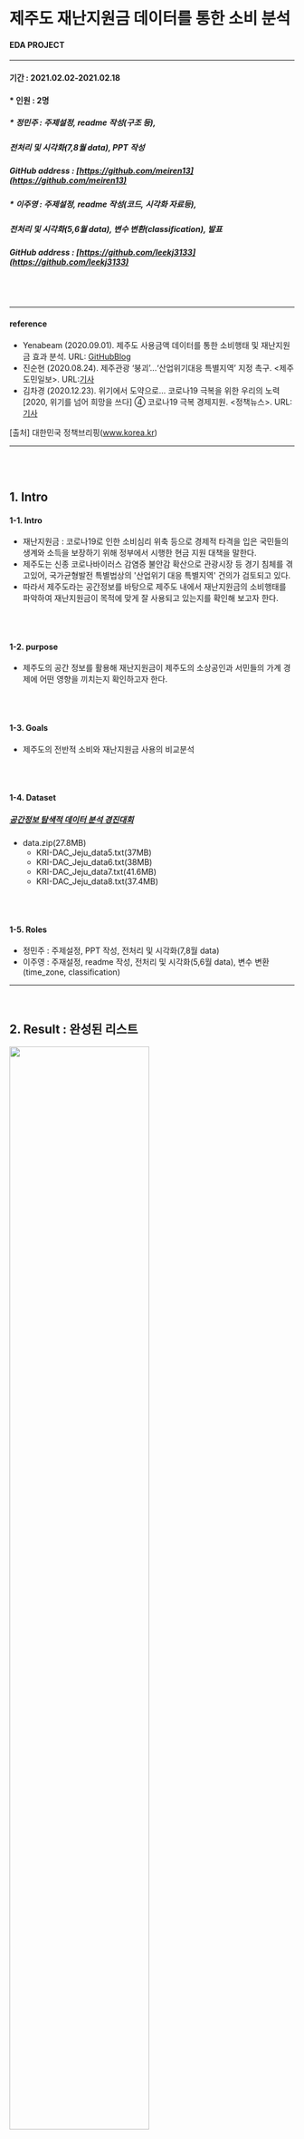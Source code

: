 # 제주도 재난지원금 데이터를 통한 소비 분석

#### __EDA PROJECT__

****
#### 기간 : 2021.02.02-2021.02.18
#### * 인원 : 2명
##### * 정민주 : 주제설정, readme 작성(구조 등), 
##### 전처리 및 시각화(7,8월 data), PPT 작성
##### GitHub address : [https://github.com/meiren13](https://github.com/meiren13)
##### * 이주영 : 주제설정, readme 작성(코드, 시각화 자료등), 
##### 전처리 및 시각화(5,6월 data), 변수 변환(classification), 발표
##### GitHub address : [https://github.com/leekj3133](https://github.com/leekj3133)


<br />
<br />

****
#### reference
* Yenabeam (2020.09.01). 제주도 사용금액 데이터를 통한 소비행태 및 재난지원금 효과 분석.
URL: [GitHubBlog](https://github.com/Yenabeam/JejuEda_DACON)
* 진순현 (2020.08.24). 제주관광 ‘붕괴’...‘산업위기대응 특별지역’ 지정 촉구. <제주도민일보>. 
URL:[기사](https://www.jejudomin.co.kr/news/articleView.html?idxno=127679)
* 김차경 (2020.12.23). 위기에서 도약으로… 코로나19 극복을 위한 우리의 노력[2020, 위기를 넘어 희망을 쓰다] ④ 코로나19 극복 경제지원. <정책뉴스>. URL:[기사](https://www.korea.kr/news/policyNewsView.do?newsId=148881628)

[출처] 대한민국 정책브리핑(www.korea.kr)
****


<br />
<br />

## 1. Intro



#### 1-1. Intro
* 재난지원금
: 코로나19로 인한 소비심리 위축 등으로 경제적 타격을 입은 국민들의 생계와 소득을 보장하기 위해 정부에서 시행한 현금 지원 대책을 말한다. 
* 제주도는 신종 코로나바이러스 감염증 불안감 확산으로 관광시장 등 경기 침체를 겪고있어, 국가균형발전 특별법상의 '산업위기 대응 특별지역' 건의가 검토되고 있다.
* 따라서 제주도라는 공간정보를 바탕으로 제주도 내에서 재난지원금의 소비행태를 파악하여 재난지원금이 목적에 맞게 잘 사용되고 있는지를 확인해 보고자 한다.



<br />
<br />

#### 1-2. purpose
* 제주도의 공간 정보를 활용해 재난지원금이 제주도의 소상공인과 서민들의 가계 경제에 어떤 영향을 끼치는지 확인하고자 한다.

<br />
<br />

#### 1-3. Goals
* 제주도의 전반적 소비와 재난지원금 사용의 비교분석

    
<br />
<br />

#### 1-4. Dataset

##### [공간정보 탐색적 데이터 분석 경진대회](https://dacon.io/competitions/official/235682/data/)

* data.zip(27.8MB)
    * KRI-DAC_Jeju_data5.txt(37MB)
    * KRI-DAC_Jeju_data6.txt(38MB)
    * KRI-DAC_Jeju_data7.txt(41.6MB)
    * KRI-DAC_Jeju_data8.txt(37.4MB)


<br />
<br />

#### 1-5. Roles
* 정민주 : 주제설정, PPT 작성, 전처리 및 시각화(7,8월 data)
* 이주영 : 주재설정, readme 작성, 전처리 및 시각화(5,6월 data), 변수 변환(time_zone, classification)


****

<br />

## 2. Result : 완성된 리스트


 <img src="https://user-images.githubusercontent.com/75352728/108820102-0a02d480-75ff-11eb-9e76-ebfd594a1493.PNG" width="70%" height="70%">
 
<br />

****

<br />

<br />

## 3. Proess

<br />

### 3-1. Variables Setting


<br />

#### 1. Variables

<br />

* 데이터 정의
    * YM : 기준년월
    * SIDO : 지역대분류명
    * SIGUNGU : 지역중분류명
    * FranClass : 소상공인구분
    * Type : 업종명
    * Time : 시간대
    * TotalSpent : 총사용금액
    * DisSpent : 재난지원금 사용금액
    * NumOfSpent : 총 이용건수
    * NumOfDisSpent : 총 재난지원금 이용건수
    * POINT_X, POINT_Y : X,Y 좌표
   
<br />

#### 3-2. Details
 1. 제주도 소비 전반적 시각화
    * 기간별/업종별 시각화
    * 월별 소비 상위 5개 업종 분석(이용건수 기준)
    * 시간별 소비 상위 5개 업종분석
    * 업종별 시간대 사용금액(이용건수) 추이분석
 2. 재난지원금 분석 - 기간별
 3. 재난지원금 분석 - 업종별
 4. 재난지원금 - 소상공인 구분 
    * 재난지원금 어떤 규모의 소상공인에게 소비 활성화


<br />

### 3-3. Process

<br />

#### 1. 데이터 전처리

<br />

#### 1-1. 모듈설정

<br />

```
%config InlineBackend.figure_format = 'retina'
%matplotlib inline
# 전처리  
import numpy as np
import pandas  as pd
# 위도 경도 바꿔줌 
from pyproj import CRS
from pyproj import Proj
from pyproj import Transformer
import geopandas
# 시각화
import missingno as msno
import seaborn as sns
import matplotlib.pyplot as plt
import numpy as np
# url 불러옴 
import requests; from urllib.parse import urlparse
import json
import urllib

# 폰트 설정
from matplotlib import font_manager
from matplotlib import rc
plt.rcParams['axes.unicode_minus'] = False
f_path= "C:/Windows/Fonts/malgun.ttf"
font_name= font_manager.FontProperties(fname=f_path).get_name()
rc('font', family =font_name)
plt.rc('font', family='Malgun Gothic')
```

<br />

#### 1-2. 저장된 데이터 불러오기

<br />

```
raw_data_6 = pd.read_csv('./data/KRI-DAC_Jeju_data6.txt', sep=',')
raw_data_6.tail(2)
```
<br />

#### 1-3. 데이터 다른 변수로 선언 및 결측치 확인

<br />

```
df_6 = raw_data_6.copy()
msno.matrix(df_6)
```
 <img src="https://user-images.githubusercontent.com/75352728/108266471-79b33280-71ad-11eb-916c-1910877b178b.png" width="70%" height="70%">


##### 결측치가 없는 완벽한 데이터!!


<br />

#### 1-4. 시간 -> 시간대로 변경(무승인 거래(별도 승인 없이 결제되는 건(SMS자동결제, 기내 면세점 등))


<br />

```
# int 와 if function하기전 불필요한 '시' 제거
df_5['Time'] = df_5['Time'].str.replace('시','')
df_5.head(1)
# 새벽 2-6 오전 6-11 점심 11-15 오후 15-18  저녁 18-22 심야 22-02 무승인거래 
# 무승인 거래(별도 승인 없이 결제되는 건(SMS자동결제, 기내 면세점 등))

# 함수 생성
def time_zone(time):
    if '02' <= time <'06':
        return '새벽'
    elif '06' <= time <'11':
        return '오전'
    elif '11' <= time <'15':
        return '점심'
    elif '15' <= time <'18':
        return '오후'
    elif '18' <= time <'22':
        return '저녁'
    else:
        return '심야'

# 함수를 이용해서 시간대로 변경
df_5['time_zone'] = df_5['Time'].transform(time_zone)
df_5['time_zone'] = df_5['Time'].str.replace('x','무승인거래')
```

 <img src="https://user-images.githubusercontent.com/75352728/108269537-7ae65e80-71b1-11eb-8287-bb9d6951e81a.PNG" width="15%" height="8%">

<br />

#### 1-5. 업종 분류

<br />

##### * 업종은 약 200여개로 같은 항목끼리 연결하여 새로운 컬럼을 생성
##### * 약 13개의 컬럼으로 묶어준 후 새로운 데이터 프레임으로 생성


<br />

```
df_5_1 =  df_5[['Type']]

df_5_1.replace(dict.fromkeys({'외국어학원', '보습학원', '유아원', '기능학원', '기타교육', '독서실', '학원(회원제형태)', '초중고교육기관', '대학등록금', '컴퓨터학원', '문구용품', '기타서적문구', '학습지교육', '예체능학원','완구점', '전문서적', '출판인쇄물', '서적출판(회원제형태)', '산후조리원', '과학기자재'}, '교육/학원'), inplace=True)
df_5_1.replace(dict.fromkeys({'노래방', '문화취미기타', '볼링장', '티켓', '영화관', '상품권','악기점', '일반서적', '화랑', '수족관'}, '문화/오락'), inplace=True)
df_5_1.replace(dict.fromkeys({'약국', '의원', '종합병원', '의료용품', '기타의료기관및기기', '한의원', '한약방', '치과의원', '치과병원', '병원', '제약회사', '건강진단'}, '의료'), inplace=True)
df_5_1.replace(dict.fromkeys({'피부미용실', '안마스포츠마사지','미용원' '화장품', '이용원', '미용재료'}, '미용'),inplace=True)
df_5_1.replace(dict.fromkeys({'인터넷종합Mall', '악세사리', '기타잡화', '면세점', '성인용품점', '가전제품', '스포츠의류', '정장', '가방', '기타가구', '옷감직물', '카메라', '양품점', '시계', '안경', '화방표구점', '소프트웨어', '인터넷Mall', 'DVD음반테이프판매', '기념품점', '민예공예품', '골동품점', '신발', '기타의류', '단체복', '아동의류', '컴퓨터', '기타사무용', '맞춤복점', '귀금속', '캐쥬얼의류', '제화점', 'CATV', '사무기기'}, '쇼핑'), inplace=True)
df_5_1.replace(dict.fromkeys({'편의점', '대형할인점', '슈퍼마켓', '주류판매점', '제과점', '농축수산품', '농협하나로클럽', '정육점', '구내매점','스넥', '기타음료식품', '기타건강식', '연쇄점', '인삼제품', '홍삼제품'}, '식료품'), inplace=True)
df_5_1.replace(dict.fromkeys({'콘도', '특급호텔', '2급호텔', '기타숙박업', '1급호텔', '항공사', '관광여행'}, '여행/숙박'),inplace=True)
df_5_1.replace(dict.fromkeys({'기계공구', '기타건축자재', '건축요업품','유리', '목재석재철물', '인테리어', '조명기구', '냉열기기', '보일러펌프', '페인트', '철제가구', '일반가구', '침구수예점', '기타연료', '기타광학품', '기타업종'}, '건축/기타'), inplace=True)
df_5_1.replace(dict.fromkeys({'단란주점', '주점','유흥주점','기타회원제형태업소', '칵테일바'}, '유흥/주점'),inplace=True)
df_5_1.replace(dict.fromkeys({'골프경기장', '헬스크럽', '기타레져업', '당구장', '레져업소(회원제형태)', '수영장', '테니스장', '기타대인서비스', '스포츠레져용품', '골프용품', '레져용품수리', '골프연습장', '종합레져타운'}, '레저/스포츠'), inplace=True)
df_5_1.replace(dict.fromkeys({'농축협직영매장', '비료농약사료종자', '미곡상', '농기계'}, '농업'), inplace=True)
df_5_1.replace(dict.fromkeys({'사우나','세탁소', '공공요금', '위탁급식업', '애완동물', '동물병원', '정수기', '기타전기제품', '주방용구', '카페트커텐천막', '기타직물', '내의판매점', '주방용식기'},'생활/인테리어'), inplace=True)
df_5_1.replace(dict.fromkeys({'주차장', '주유소', '렌트카', '기타자동차서비스', '자동차부품', '견인서비스', '자동차정비', 'LPG', '세차장', '자동차시트타이어', '택시', '중고자동차', '수입자동차', '유류판매', '카인테리어', '기타교통수단', '이륜차판매', '윤활유전문판매'}, '교통/자동차'), inplace=True)
df_5_1.replace(dict.fromkeys({'화원', '화물운송', '사진관', '보관창고업','사무서비스', '가례서비스', '기타대인서비스', '기타수리서비스', '법률회계서비스', '사무서비스(회원제형태)','조세서비스',  '기타용역서비스', '부동산분양', '기타유통업', '종합용역', '기타운송', '사무통신기기수리', '가정용품수리', '중장비수리', '부동산중개임대', '신변잡화수리', '손해보험', '정기간행물', '건강식품(회원제형태)','기타보험', '손해보험', '기타비영리유통', '통신기기'}, '서비스'), inplace=True)
df_5_1.replace(dict.fromkeys({'일반한식', '서양음식', '일식회집', '중국음식'}, '외식'), inplace=True)
```
<br />



 <img src="https://user-images.githubusercontent.com/75352728/108270244-8b4b0900-71b2-11eb-8bdf-b338f21d87e7.PNG" width="50%" height="50%">
 
<br />

##### 새로운 데이터 프레임 셍성!
##### 원래 데이터 프레임에 데이터 병합 필요.



<br />

#### 1-6. 데이터 병합

<br />

```
df_5 = pd.merge(df_5,df_5_1,right_index=True,left_index=True)
df_5.head(2)
# 컬럼 명 바꾸기
df_5 = df_5.rename(columns = {'Type_x':'Type','Type_y':'classification'})
df_5.head()
```
<br />

#### 1-7. 데이터 csv파일로 저장

<br />

```
df_5.to_csv('./data/df_5.csv', sep=',', encoding='euc-kr')
```

<br />
<br />
<br />

#### 2. 시각화

<br />

****


<br />

#### 2-1. 재난지원금 사용 비율 비교

<br />

```
df_5 = raw_data_5
sigu_5 = df_5.groupby('SIGUNGU').sum()
```
<br />

 <img src="https://user-images.githubusercontent.com/75352728/108288368-d32c5900-71cf-11eb-9596-666790f7c55b.PNG" width="50%" height="50%">

<br />

##### 결과값을 대입해 주면 됨

<br />

```
# 5월
ratio = [168687712199,24180094624]
labels = ['TotalSpent','DisSpent']
# 8월
ratio = [51576733826,150977596]
labels = ['TotalSpent','DisSpent']

```
<br />

 <img src="https://user-images.githubusercontent.com/75352728/108288246-9d877000-71cf-11eb-8bec-7cfc33bcf793.PNG" width="70%" height="70%">

<br />

##### 5월과 8월을 비교했을 때 5월에 비해 8월이 사용량이 적은 걸 볼 수 있음

<br / >

#### 왜 이런 현상이?

##### 역시 돈을 받으면 빨리 써야지! 
##### 5월에 대부분 사용해서 8월에는 사용량이 적다!!

<br />

*****

<br />

#### 2-2. 월별 총 사용금액 비교

<br />

*****

<br />

##### 1. 월별 시군별 총 사용금액

<br />

 <img src="https://user-images.githubusercontent.com/75352728/108288419-e5a69280-71cf-11eb-91bb-111edb6c8c93.PNG" width="70%" height="70%">

<br />

##### 제주시 서귀포시에 총 사용금액은 월과 상관이 없다!

<br />

*****

<br />

##### 2. 월별 시군별 재난지원금 사용 금액

<br />

 <img src="https://user-images.githubusercontent.com/75352728/108288422-e63f2900-71cf-11eb-9fde-2d4bbb9a2941.PNG" width="70%" height="70%">

<br />

##### 제주시 서귀포시에 재난지원금 사용금액 역시 월과 상관이 없다!

<br />

*****

<br />

##### 3. 월별 상위 5개 업종별 총 이용 건수

<br />

```
jeju_type_6 = df_6.groupby(['classification'], as_index=False).mean()
norm_jeju_type_6 = jeju_type_6.copy()
col = ['NumofSpent', 'NumofDisSpent']
col
num_jeju_type_6 = (jeju_type_6[col]) / (jeju_type_6[col].max())
norm_jeju_type_6 = jeju_type_6.copy()
norm_jeju_type_6

sns.barplot(x='classification', y='NumofSpent', data=norm_jeju_type_6.nlargest(5, 'NumofSpent'), palette='coolwarm').set_title('6월 상위 5개 업종별 총 이용 건수')
sns.barplot(x='classification', y='NumofDisSpent', data=norm_jeju_type_6.nlargest(5, 'NumofDisSpent'), palette='coolwarm').set_title('6월 상위 5개 업종별 재난지원금 이용 건수')
```

<br />

##### 월별 상위 5개 업종별 총 이용 건수 비교

<br />

 <img src="https://user-images.githubusercontent.com/75352728/108289441-bf81f200-71d1-11eb-8983-4c4a43a6bbb1.PNG" width="70%" height="70%">
 
<br />

##### * 총 이용 건수에는 공통적으로 농업, 식료품, 의료, 교통/자동차, 쇼핑 등에 사용함.
##### 과일 재배가 많아서 농업에서 높게 나타나나?




##### 월별 상위 5개 업종별 재난지원금 이용 건수 비교

<br />



 <img src="https://user-images.githubusercontent.com/75352728/108289447-c446a600-71d1-11eb-8f12-c531e0c62b0a.PNG" width="70%" height="70%">
 
<br />

##### * 재난지원금 이용 건수에는 공통적으로 농업, 의료, 식료품, 기타농업관련, 교통/자동차 등에 사용함.


##### * 제주도민의 재난지원금 사용은 도민들이 총 사용 하는 것과 거의 일치하다.
##### * 정부의 정책인 재난지원금이 도민들의 경제 생활 안정을 위해 잘 사용 되고 있다!

<br />

*****

<br />

#### 2-3. 소상공인 재난지원금액 비교

<br />

##### 월별로 소상공인 총 사용 금액 비교


<br />

 <img src="https://user-images.githubusercontent.com/75352728/108290525-f0fbbd00-71d3-11eb-8146-648551cc777b.PNG" width="70%" height="70%">

 <br />
 
##### * 5,6 월 : 일반 > 중소2 > 중소1 > 중소 > 영세 순
##### * 7,8 월 : 일반 > 영세 > 중소2 > 중소1 > 중소 순

##### 월별로 소상공인 재난지원금 금액 비교

<br />

 <img src="https://user-images.githubusercontent.com/75352728/108290528-f1945380-71d3-11eb-834e-e4082b960a65.PNG" width="70%" height="70%">
 
<br />

##### * 5,6 7,8 월 : 일반 > 영세 > 중소1 > 중소 , 중소2  순으로 볼 수 있다.

##### * 재난지원금은 월별로 소상공인의 사용 금액 차이가 거의 없다.

<br />

##### 비율을 비교

<br />

 <img src="https://user-images.githubusercontent.com/75352728/108288424-e7705600-71cf-11eb-8879-fc3579a4bd4a.PNG" width="70%" height="70%">
 
<br />

##### 비율을 표로 보았을 때 각 소상공인의 사용 금액은 별다른 차이가 없다.

<br />

*****

<br />

#### 2-4. 월별 시간별 사용 금액 


 <img src="https://user-images.githubusercontent.com/75352728/108291500-b7c44c80-71d5-11eb-9a49-21f74c348870.PNG" width="70%" height="70%">
 
##### 왼쪽은 총 사용 금액으로 월별 새로 순으로, 오른쪽은 재난지원금 사용 금액으로 월별 새로 순 으로
##### 일반 사람의 생활 패턴과 총 사용 금액과 재난지원금 사용 금액이 비슷하게 나타난다.
##### 23시- 5시까지 제일 사용을 적게 한다.
##### 이 시간에 대부분 영업할 시간이 아니니 당연한 결과이지 않을까??

<br />

*****

<br />

#### 2-5. 월별 시간대별 사용 금액



<br />

 <img src="https://user-images.githubusercontent.com/75352728/108292145-da0a9a00-71d6-11eb-95d9-03015c2524c2.PNG" width="70%" height="70%">

<br />

##### 새벽, 심야 시간 대에 제일 사용이 적다.
##### 즉 23시 -5시에 제일 사용이 적다.


##### 시간대별 비율

<br />

 <img src="https://user-images.githubusercontent.com/75352728/108292407-61580d80-71d7-11eb-8c3a-e57877699aa9.PNG" width="70%" height="70%">
 
<br />

##### * 시간대별 비율은 5,6,7,8 월 모두 심야, 새벽이 적은 비율로 나타난다.

<br />

*****

<br />

#### 2-6. 상위 5개 업종 사용 금액 비교

<br />

##### 1. 상위 5개 업종 총 사용 금액

<br />


 <img src="https://user-images.githubusercontent.com/75352728/108819425-2fdba980-75fe-11eb-95dc-18f6a66d7a05.PNG" width="70%" height="70%">

<br />

##### * 월별 상위 5개 업종을 보았을 때 5,6,7,8월 모두 식료품, 외식, 쇼핑, 교통/자동차가 동일하게 보인다.
##### * 8월에 여행, 숙박 비용이 늘어난 것으로 보인다.

<br />

##### 1-1. 월별 외식 총 사용 금액 비교

<br />


 <img src="https://user-images.githubusercontent.com/75352728/108819430-310cd680-75fe-11eb-9bde-29e11c6d2d37.PNG" width="70%" height="70%">

<br />


##### 1-2. 월별 쇼핑 총 사용 금액 비교

<br />


 <img src="https://user-images.githubusercontent.com/75352728/108819434-323e0380-75fe-11eb-9a07-b62a8f3b0acd.PNG" width="70%" height="70%">

<br />


##### 1-3. 월별 교통/자동차 총 사용 금액 비교

<br />


 <img src="https://user-images.githubusercontent.com/75352728/108819437-32d69a00-75fe-11eb-89e5-b51a5a1c0d88.PNG" width="70%" height="70%">
 
<br />


##### 1-4. 월별 의료 총 사용 금액 비교<br />


 <img src="https://user-images.githubusercontent.com/75352728/108819441-3407c700-75fe-11eb-899f-7ee00877762b.PNG" width="70%" height="70%">
 
<br />


##### 1-5. 월별 여행/숙박 총 사용 금액 비교

<br />



 <img src="https://user-images.githubusercontent.com/75352728/108819445-3538f400-75fe-11eb-894c-d0475a3e60cd.PNG" width="70%" height="70%">
 
<br />

##### * 여행/숙박을 제외한 5가지 업종이 시간별 비슷한 패턴을 보인다.




<br />

##### 2. 상위 5개 업종 재난지원금 사용 금액

<br />


 <img src="https://user-images.githubusercontent.com/75352728/108820102-0a02d480-75ff-11eb-9e76-ebfd594a1493.PNG" width="70%" height="70%">
 
<br />

##### * 월별 상위 5개 업종을 보았을 때 5,6,7,8월 모두 순위는 조금 다르지만 식료품, 외식, 쇼핑, 교통/자동차, 농업이 동일하게 보인다.



<br />

##### 2-1. 월별 외식 총 사용 금액 비교

<br />


 <img src="https://user-images.githubusercontent.com/75352728/108820108-0b340180-75ff-11eb-90b6-2f0fb726151b.PNG" width="70%" height="70%">
 

<br />

##### 2-2. 월별 쇼핑 총 사용 금액 비교

<br />


 <img src="https://user-images.githubusercontent.com/75352728/108820856-20f5f680-7600-11eb-9f83-de341277cf05.PNG" width="70%" height="70%">

<br />

##### 2-3. 월별 교통/자동차 총 사용 금액 비교

<br />


 <img src="https://user-images.githubusercontent.com/75352728/108820122-125b0f80-75ff-11eb-92d4-dc0168770098.PNG" width="70%" height="70%">
 
<br />

##### 2-4. 월별 의료 총 사용 금액 비교

<br />

 <img src="https://user-images.githubusercontent.com/75352728/108820127-138c3c80-75ff-11eb-943f-3053c6ceb6bc.PNG" width="70%" height="70%">
 
<br />



##### 2-5. 월별 여행/숙박 총 사용 금액 비교

<br />

 <img src="https://user-images.githubusercontent.com/75352728/108820130-1424d300-75ff-11eb-81cc-0820a424cb5d.PNG" width="70%" height="70%">
 
<br />

##### * 총 사용 금액에서 많이 사용 되는 업종이 재난지원금에서 또한 많이 사용되는 것으로 나타난다.
##### * 제주도민은 생활패턴과 일치하게 재난지원금을 잘 이용하고 있다!


<br /><br />


## 4. Conclusion

#### - 재난 지원금은 5월에 가장 많이 사용한다.
#### - 시군구 월별 사용금액과 소상공인 사용금액에서 차이가 없었으며, 시간별 또한 동일하게 나타났다. 
#### - 상위 5개 업종별 재난지원금 이용 건수 또한 차이가 없었다.
#### -  총 사용 금액에서 보았을 때 제주도민이 많이 사용 했던 상위 5개와 재난지원금 사용 금액 상위 5개는 거의 동일 -> 재난 지원금이 도민의 가계에 도움이 되고 있다고 보인다!
#### - 기사에서 보았던 재난지원금의 남용은 대부분의 사람에게 해당되는 일이 아니다!!
#### -  재난지원금의 취지와 알맞게 재난지원금은 도민의 가계에 도움이 된다.

<br /><br />

## 5. comment & limitations

#### - 추후 좌표를 이용한 읍면리를 통해 재난 지원금 사용 금액 추정 예정
#### - 재난지원금은 각 시도별 주민만 사용하는 것으로 제주도 또한 제주도민만 사용 할 수 있어 관광이 주 사업이 제주도의 지역에 도움이 되는지 알기 어렵다.

